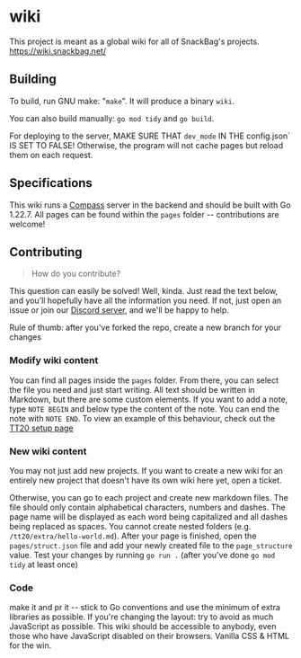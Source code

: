 # wiki

This project is meant as a global wiki for all of SnackBag's projects.\
https://wiki.snackbag.net/

## Building

To build, run GNU make: "`make`". It will produce a binary `wiki`.

You can also build manually: `go mod tidy` and `go build`. 

For deploying to the server, MAKE SURE THAT `dev_mode` IN THE config.json` IS SET TO FALSE! Otherwise, the program will not cache pages but reload them on each request.

## Specifications

This wiki runs a [Compass](https://github.com/snackbag/compass) server in the backend and should be built with Go
1.22.7. All pages can be found within the `pages` folder -- contributions are welcome!

## Contributing

> How do you contribute?

This question can easily be solved! Well, kinda. Just read the text below, and you'll hopefully have all the information
you need. If not, just open an issue or join our [Discord server](https://discord.gg/7uYhxN7cFj), and we'll be happy to
help.

Rule of thumb: after you've forked the repo, create a new branch for your changes

### Modify wiki content

You can find all pages inside the `pages` folder. From there, you can select the file you need and just start writing.
All text should be written in Markdown, but there are some custom elements. If you want to add a note, type `NOTE BEGIN`
and below type the content of the note. You can end the note with `NOTE END`. To view an example of this behaviour,
check out the [TT20 setup page](/pages/tt20/setup.md)

### New wiki content

You may not just add new projects. If you want to create a new wiki for an entirely new project that doesn't have its
own wiki here yet, open a ticket.

Otherwise, you can go to each project and create new markdown files. The file should only contain alphabetical
characters, numbers and dashes. The page name will be displayed as each word being capitalized and all dashes being
replaced as spaces. You cannot create nested folders (e.g. `/tt20/extra/hello-world.md`). After your page is finished,
open the `pages/struct.json` file and add your newly created file to the `page_structure` value. Test your changes by
running `go run .` (after you've done `go mod tidy` at least once)

### Code

make it and pr it -- stick to Go conventions and use the minimum of extra libraries as possible. If you're changing the
layout: try to avoid as much JavaScript as possible. This wiki should be accessible to anybody, even those who have
JavaScript disabled on their browsers. Vanilla CSS & HTML for the win.
